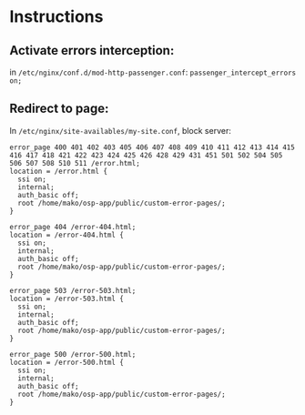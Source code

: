 # Instructions

## Activate errors interception:
in `/etc/nginx/conf.d/mod-http-passenger.conf`:
```passenger_intercept_errors on;```

## Redirect to page:
In `/etc/nginx/site-availables/my-site.conf`, block server:
```
error_page 400 401 402 403 405 406 407 408 409 410 411 412 413 414 415 416 417 418 421 422 423 424 425 426 428 429 431 451 501 502 504 505 506 507 508 510 511 /error.html;
location = /error.html {
  ssi on;
  internal;
  auth_basic off;
  root /home/mako/osp-app/public/custom-error-pages/;
}

error_page 404 /error-404.html;
location = /error-404.html {
  ssi on;
  internal;
  auth_basic off;
  root /home/mako/osp-app/public/custom-error-pages/;
}

error_page 503 /error-503.html;
location = /error-503.html {
  ssi on;
  internal;
  auth_basic off;
  root /home/mako/osp-app/public/custom-error-pages/;
}

error_page 500 /error-500.html;
location = /error-500.html {
  ssi on;
  internal;
  auth_basic off;
  root /home/mako/osp-app/public/custom-error-pages/;
}
```



